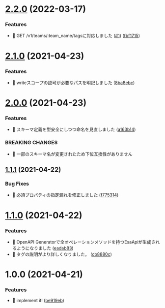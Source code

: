# [2.2.0](https://github.com/suin/esa-openapi/compare/v2.1.0...v2.2.0) (2022-03-17)


### Features

* 🎸 GET /v1/teams/:team_name/tagsに対応しました ([#1](https://github.com/suin/esa-openapi/issues/1)) ([fbf1715](https://github.com/suin/esa-openapi/commit/fbf17152ec6db6a7706feee67db9f146ab877fe8))

# [2.1.0](https://github.com/suin/esa-openapi/compare/v2.0.0...v2.1.0) (2021-04-23)


### Features

* 🎸 writeスコープの認可が必要なパスを明記しました ([8ba8ebc](https://github.com/suin/esa-openapi/commit/8ba8ebc8a69952fb9724cacb3bb2be7efe005081))

# [2.0.0](https://github.com/suin/esa-openapi/compare/v1.1.1...v2.0.0) (2021-04-23)


### Features

* 🎸 スキーマ定義を型安全にしつつ命名を見直しました ([a163b14](https://github.com/suin/esa-openapi/commit/a163b1412153dd91efe1563e3599a0548b17714f))


### BREAKING CHANGES

* 🧨 一部のスキーマ名が変更されたため下位互換性がありません

## [1.1.1](https://github.com/suin/esa-openapi/compare/v1.1.0...v1.1.1) (2021-04-22)


### Bug Fixes

* 🐛 必須プロパティの指定漏れを修正しました ([f775314](https://github.com/suin/esa-openapi/commit/f775314fd55bc997cfc030ebafc3637202bc94ae))

# [1.1.0](https://github.com/suin/esa-openapi/compare/v1.0.0...v1.1.0) (2021-04-22)


### Features

* 🎸 OpenAPI Generatorで全オペレーションメソッドを持つEsaApiが生成されるようになりました ([eadab83](https://github.com/suin/esa-openapi/commit/eadab83ba66c78ae2b2e8786b284b510f9f206cd))
* 🎸 タグの説明がより詳しくなりました。 ([cb8880c](https://github.com/suin/esa-openapi/commit/cb8880caadb73661f9fc9b912d19dc3861a4c0a5))

# 1.0.0 (2021-04-21)


### Features

* 🎸 implement it! ([be919eb](https://github.com/suin/esa-openapi/commit/be919eb9ca605c65e3f8b75e540ad32d77ab18d5))
